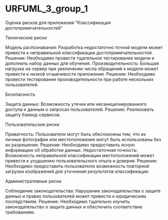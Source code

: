 # URFUML_3_group_1

Оценка рисков для приложения "Классификация достопримечательностей"

Технические риски

Модель распознавания: Разработка недостаточно точной модели может привести к неправильной классификации достопримечательностей. Решение: Необходимо провести тщательное тестирование модели и дополнить набор данных для обучения.
Производительность: Большая нагрузка на сервер при увеличении числа обращений к модели может привести к низкой отзывчивости приложения. Решение: Необходимо провести тестирование производительности при работе нескольких пользователей.

Безопасность

Защита данных: Возможность утечки или несанкционированного доступа к данным о запросах пользователей. Решение: Реализовать защиту бэкенд-сервисов.

Пользовательские риски

Приватность: Пользователи могут быть обеспокоены тем, что их личные фотографии или местоположение могут быть использованы без их разрешения. Решение: Необходимо предоставить ясную информацию об обработке данных.
Недостаточная точность: Возможность неправильной классификации местоположений может привести к ухудшению пользовательского опыта и доверия. Решение: Необходимо предоставить пользователю возможность повторной загрузки изображений для уточнения результатов классификации.

Административные риски

Соблюдение законодательства: Нарушение законодательства о защите данных и правах пользователей может привести к юридическим последствиям. Решение: Необходимо тщательно изучить законодательство о защите данных и обеспечить соответствие требованиям.

#
